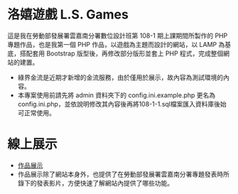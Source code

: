 # 洛嬉遊戲 L.S. Games
這是我在勞動部發展署雲嘉南分署數位設計班第 108-1 期上課期間所製作的 PHP 專題作品，也是我第一個 PHP 作品，以遊戲為主題而設計的網站，以 LAMP 為基底，搭配套用 Bootstrap 版型後，再修改部分版形並套上 PHP 程式，完成整個網站的建置。

* 綠界金流是近期才新增的金流服務，由於僅用於展示，故內容為測試環境的內容。
* 本專案使用前請先將 admin 資料夾下的 config.ini.example.php 更名為 config.ini.php，並依說明修改其內容後再將108-1-1.sql檔案匯入資料庫後始可正常使用。

# 線上展示
* [作品展示](http://sksk108.000webhostapp.com/)
* 作品展示除了網站本身外，也提供了在勞動部發展署雲嘉南分署專題發表時所錄下的發表影片，方便快速了解網站內提供了哪些功能。